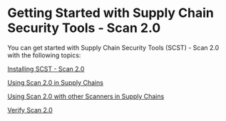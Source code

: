 # Getting Started with Supply Chain Security Tools - Scan 2.0

You can get started with Supply Chain Security Tools (SCST) - Scan 2.0 with the following topics:

[Installing SCST - Scan 2.0](./install-app-scanning.hbs.md)

[Using Scan 2.0 in Supply Chains](./integrate-app-scanning.hbs.md)

[Using Scan 2.0 with other Scanners in Supply Chains](./bring-your-own-scanner.hbs.md)

[Verify Scan 2.0](./verify-app-scanning-supply-chain.hbs.md)
